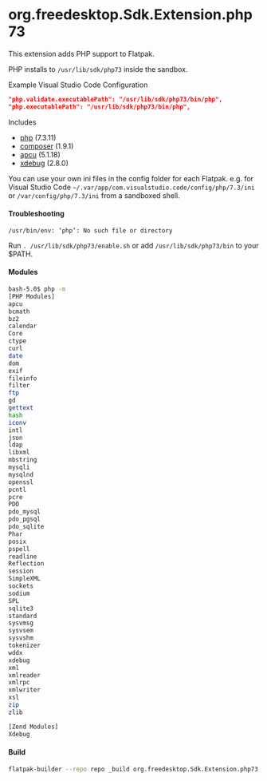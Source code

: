 # org.freedesktop.Sdk.Extension.php73

This extension adds PHP support to Flatpak.

PHP installs to `/usr/lib/sdk/php73` inside the sandbox.

Example Visual Studio Code Configuration

```json
"php.validate.executablePath": "/usr/lib/sdk/php73/bin/php",
"php.executablePath": "/usr/lib/sdk/php73/bin/php",
```

Includes

* [php](https://php.net/) (7.3.11)
* [composer](https://github.com/composer/composer) (1.9.1)
* [apcu](https://pecl.php.net/package/APCu) (5.1.18)
* [xdebug](https://xdebug.org/) (2.8.0)

You can use your own ini files in the config folder for each Flatpak. e.g. for Visual Studio Code
`~/.var/app/com.visualstudio.code/config/php/7.3/ini` or `/var/config/php/7.3/ini` from a sandboxed shell.

#### Troubleshooting
`/usr/bin/env: ‘php’: No such file or directory`

Run `. /usr/lib/sdk/php73/enable.sh` or add `/usr/lib/sdk/php73/bin` to your $PATH.

#### Modules

```bash
bash-5.0$ php -m
[PHP Modules]
apcu
bcmath
bz2
calendar
Core
ctype
curl
date
dom
exif
fileinfo
filter
ftp
gd
gettext
hash
iconv
intl
json
ldap
libxml
mbstring
mysqli
mysqlnd
openssl
pcntl
pcre
PDO
pdo_mysql
pdo_pgsql
pdo_sqlite
Phar
posix
pspell
readline
Reflection
session
SimpleXML
sockets
sodium
SPL
sqlite3
standard
sysvmsg
sysvsem
sysvshm
tokenizer
wddx
xdebug
xml
xmlreader
xmlrpc
xmlwriter
xsl
zip
zlib

[Zend Modules]
Xdebug
```
#### Build
```bash
flatpak-builder --repo repo _build org.freedesktop.Sdk.Extension.php73.json --force-clean
```
